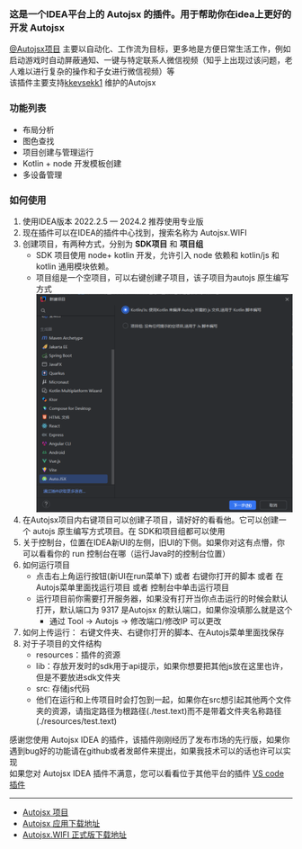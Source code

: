 ### 这是一个IDEA平台上的 Autojsx 的插件。用于帮助你在idea上更好的开发 Autojsx
[@Autojsx项目](https://github.com/kkevsekk1/AutoX) 主要以自动化、工作流为目标，更多地是方便日常生活工作，例如启动游戏时自动屏蔽通知、一键与特定联系人微信视频（知乎上出现过该问题，老人难以进行复杂的操作和子女进行微信视频）等  
该插件主要支持[kkevsekk1](https://github.com/kkevsekk1/AutoX) 维护的Autojsx

### 功能列表
* 布局分析
* 图色查找
* 项目创建与管理运行
* Kotlin + node 开发模板创建
* 多设备管理
### 如何使用
1. 使用IDEA版本 2022.2.5 — 2024.2 推荐使用专业版
2. 现在插件可以在IDEA的插件中心找到，搜索名称为 Autojsx.WIFI
3. 创建项目，有两种方式，分别为 **SDK项目** 和 **项目组**
   * SDK 项目使用 node+ kotlin 开发，允许引入 node 依赖和 kotlin/js 和 kotlin 通用模块依赖。
   * 项目组是一个空项目，可以右键创建子项目，该子项目为autojs 原生编写方式
![img.png](img.png)
4. 在Autojsx项目内右键项目可以创建子项目，请好好的看看他。它可以创建一个 autojs 原生编写方式项目。在 SDK和项目组都可以使用
5. 关于控制台，位置在IDEA新UI的左侧，旧UI的下侧。如果你对这有点懵，你可以看看你的 run 控制台在哪（运行Java时的控制台位置）
6. 如何运行项目
   * 点击右上角运行按钮(新UI在run菜单下) 或者 右键你打开的脚本 或者 在Autojs菜单里面找运行项目 或者 控制台中单击运行项目
   * 运行项目前你需要打开服务器，如果没有打开当你点击运行的时候会默认打开，默认端口为 9317 是Autojsx 的默认端口，如果你没填那么就是这个
     * 通过 Tool -> Autojs -> 修改端口/修改IP 可以更改
7. 如何上传运行： 右键文件夹、右键你打开的脚本、在Autojs菜单里面找保存
8. 对于子项目的文件结构
    * resources：插件的资源
    * lib：存放开发时的sdk用于api提示，如果你想要把其他js放在这里也许，但是不要放进sdk文件夹
    * src: 存储js代码
    * 他们在运行和上传项目时会打包到一起，如果你在src想引起其他两个文件夹的资源，请指定路径为根路径(./test.text)而不是带着文件夹名称路径(./resources/test.text)
   
感谢您使用 Autojsx IDEA 的插件，该插件刚刚经历了发布市场的先行版，如果你遇到bug好的功能请在github或者发邮件来提出，如果我技术可以的话也许可以实现    
如果您对 Autojsx IDEA 插件不满意，您可以看看位于其他平台的插件 [VS code 插件](https://marketplace.visualstudio.com/items?itemName=aaroncheng.auto-js-vsce-fixed)  

----
* [Autojsx 项目](https://github.com/kkevsekk1/AutoX)
* [Autojsx 应用下载地址](https://github.com/kkevsekk1/AutoX/releases)
* [Autojsx.WIFI 正式版下载地址](https://plugins.jetbrains.com/plugin/22458-autojsx-wifi)
